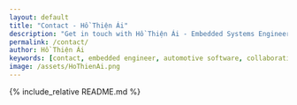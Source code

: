 ```yaml
---
layout: default
title: "Contact - Hồ Thiện Ái"
description: "Get in touch with Hồ Thiện Ái - Embedded Systems Engineer. Professional contact information, collaboration opportunities, and technical discussions."
permalink: /contact/
author: Hồ Thiện Ái
keywords: [contact, embedded engineer, automotive software, collaboration, consulting]
image: /assets/HoThienAi.png
---
```


{% include_relative README.md %}
